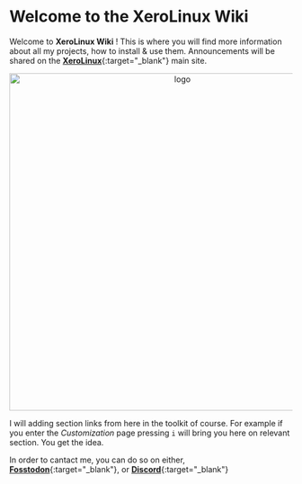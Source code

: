 # Welcome to the XeroLinux Wiki

Welcome to **XeroLinux Wiki** ! This is where you will find more information about all my projects, how to install & use them. Announcements will be shared on the [**XeroLinux**](https://xerolinux.xyz){:target="_blank"} main site.

<p align="center">
    <img width="600" src="https://i.imgur.com/9HqsYLP.png" alt="logo">
</p>

I will adding section links from here in the toolkit of course. For example if you enter the *Customization* page pressing `i` will bring you here on relevant section. You get the idea.

In order to cantact me, you can do so on either, [**Fosstodon**](https://fosstodon.org/@XeroLinux){:target="_blank"}, or [**Discord**](https://discord.gg/5sqxTSuKZu){:target="_blank"}



